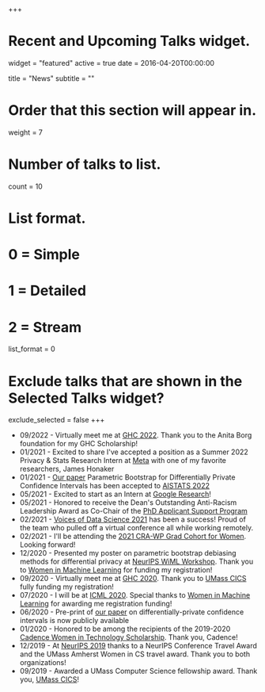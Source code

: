 +++
# Recent and Upcoming Talks widget.
widget = "featured"
active = true
date = 2016-04-20T00:00:00

title = "News"
subtitle = ""

# Order that this section will appear in.
weight = 7

# Number of talks to list.
count = 10

# List format.
#   0 = Simple
#   1 = Detailed
#   2 = Stream
list_format = 0

# Exclude talks that are shown in the Selected Talks widget?
exclude_selected = false
+++
* 09/2022 - Virtually meet me at [GHC 2022](https://ghc.anitab.org/). Thank you to the Anita Borg foundation for my GHC Scholarship!
* 01/2021 - Excited to share I've accepted a position as a Summer 2022 Privacy & Stats Research Intern at [Meta](https://about.facebook.com/meta/) with one of my favorite researchers, James Honaker
* 01/2021 - [Our paper](https://arxiv.org/abs/2006.07749) Parametric Bootstrap for Differentially Private Confidence Intervals has been accepted to [AISTATS 2022](http://aistats.org/aistats2022/)
* 05/2021 - Excited to start as an Intern at [Google Research](https://research.google/)!
* 05/2021 - Honored to receive the Dean's Outstanding Anti-Racism Leadership Award as Co-Chair of the [PhD Applicant Support Program](https://www.cics.umass.edu/admissions/phd-applicant-support-program#:~:text=The%20PhD%20Applicant%20Support%20Program,and%20for%20Equity%20(CARE).)
* 02/2021 - [Voices of Data Science 2021](https://groups.cs.umass.edu/voicesofds/) has been a success! Proud of the team who pulled off a virtual conference all while working remotely.  
* 02/2021 - I'll be attending the [2021 CRA-WP Grad Cohort for Women](https://cra.org/cra-wp/grad-cohort-for-women/). Looking forward!
* 12/2020 - Presented my poster on parametric bootstrap debiasing methods for differential privacy at [NeurIPS WiML Workshop](https://wimlworkshop.org/neurips2020/). Thank you to [Women in Machine Learning](https://wimlworkshop.org/) for funding my registration!
* 09/2020 - Virtually meet me at [GHC 2020](https://ghc.anitab.org/). Thank you to [UMass CICS](https://www.cics.umass.edu/) fully funding my registration!
* 07/2020 - I will be at [ICML 2020](https://icml.cc/virtual/2020). Special thanks to [Women in Machine Learning](https://wimlworkshop.org/) for awarding me registration funding!
* 06/2020 - Pre-print of [our paper](https://arxiv.org/abs/2006.07749) on differentially-private confidence intervals is now publicly available
* 01/2020 - Honored to be among the recipients of the 2019-2020 [Cadence Women in Technology Scholarship](https://www.cadence.com/en_US/home/company/cadence-academic-network/women-in-tech-scholarship.html). Thank you, Cadence!
* 12/2019 - At [NeurIPS 2019](https://nips.cc/Conferences/2019) thanks to a NeurIPS Conference Travel Award and the UMass Amherst Women in CS travel award. Thank you to both organizations!
* 09/2019 - Awarded a UMass Computer Science fellowship award. Thank you, [UMass CICS](https://www.cics.umass.edu/)!
